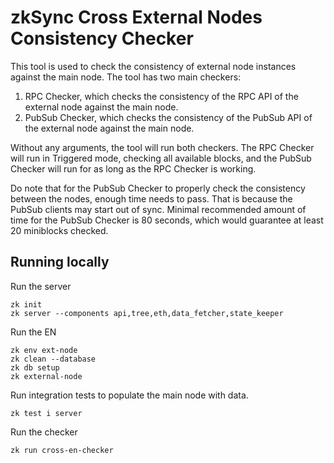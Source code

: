# zkSync Cross External Nodes Consistency Checker

This tool is used to check the consistency of external node instances against the main node. The tool has two main
checkers:

1. RPC Checker, which checks the consistency of the RPC API of the external node against the main node.
2. PubSub Checker, which checks the consistency of the PubSub API of the external node against the main node.

Without any arguments, the tool will run both checkers. The RPC Checker will run in Triggered mode, checking all
available blocks, and the PubSub Checker will run for as long as the RPC Checker is working.

Do note that for the PubSub Checker to properly check the consistency between the nodes, enough time needs to pass. That
is because the PubSub clients may start out of sync. Minimal recommended amount of time for the PubSub Checker is 80
seconds, which would guarantee at least 20 miniblocks checked.

## Running locally

Run the server

```
zk init
zk server --components api,tree,eth,data_fetcher,state_keeper
```

Run the EN

```
zk env ext-node
zk clean --database
zk db setup
zk external-node
```

Run integration tests to populate the main node with data.

```
zk test i server
```

Run the checker

```
zk run cross-en-checker
```
